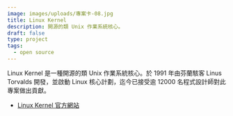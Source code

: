 ```yaml
---
image: images/uploads/專案卡-08.jpg
title: Linux Kernel
description: 開源的類 Unix 作業系統核心。
draft: false
type: project
tags:
  - open source
---
```

Linux Kernel 是一種開源的類 Unix 作業系統核心。於 1991 年由芬蘭駭客 Linus Torvalds 開發，並啟動 Linux 核心計劃，迄今已接受逾 12000 名程式設計師對此專案做出貢獻。

- [Linux Kernel 官方網站](https://www.kernel.org/)
